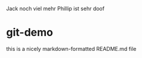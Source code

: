Jack noch viel mehr
Phillip ist sehr  doof
 # git-demo
this is a nicely markdown-formatted README.md file
